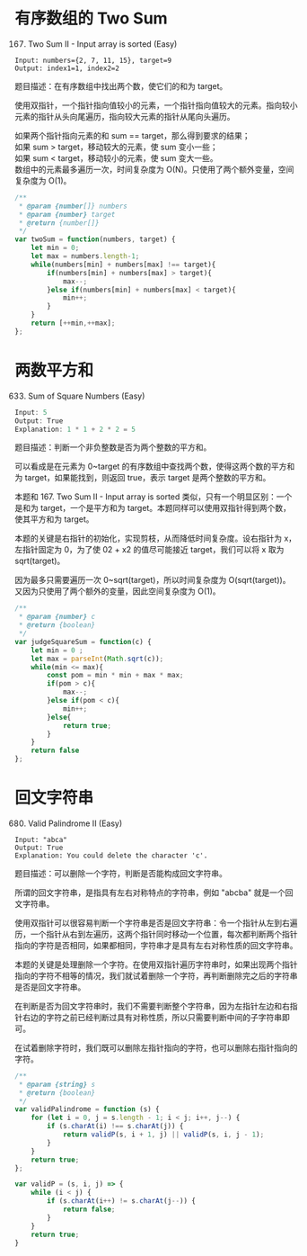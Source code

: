 # 有序数组的 Two Sum
167. Two Sum II - Input array is sorted (Easy)
```
Input: numbers={2, 7, 11, 15}, target=9
Output: index1=1, index2=2
```   
题目描述：在有序数组中找出两个数，使它们的和为 target。   

使用双指针，一个指针指向值较小的元素，一个指针指向值较大的元素。指向较小元素的指针从头向尾遍历，指向较大元素的指针从尾向头遍历。    

如果两个指针指向元素的和 sum == target，那么得到要求的结果；   
如果 sum > target，移动较大的元素，使 sum 变小一些；   
如果 sum < target，移动较小的元素，使 sum 变大一些。   
数组中的元素最多遍历一次，时间复杂度为 O(N)。只使用了两个额外变量，空间复杂度为 O(1)。    
```js
/**
 * @param {number[]} numbers
 * @param {number} target
 * @return {number[]}
 */
var twoSum = function(numbers, target) {
    let min = 0;
    let max = numbers.length-1;
    while(numbers[min] + numbers[max] !== target){
        if(numbers[min] + numbers[max] > target){
            max--;
        }else if(numbers[min] + numbers[max] < target){
            min++;
        }
    }
    return [++min,++max];
};
```

# 两数平方和
633. Sum of Square Numbers (Easy)       
```js
Input: 5
Output: True
Explanation: 1 * 1 + 2 * 2 = 5
```
题目描述：判断一个非负整数是否为两个整数的平方和。       

可以看成是在元素为 0~target 的有序数组中查找两个数，使得这两个数的平方和为 target，如果能找到，则返回 true，表示 target 是两个整数的平方和。       

本题和 167. Two Sum II - Input array is sorted 类似，只有一个明显区别：一个是和为 target，一个是平方和为 target。本题同样可以使用双指针得到两个数，使其平方和为 target。     

本题的关键是右指针的初始化，实现剪枝，从而降低时间复杂度。设右指针为 x，左指针固定为 0，为了使 02 + x2 的值尽可能接近 target，我们可以将 x 取为 sqrt(target)。       

因为最多只需要遍历一次 0~sqrt(target)，所以时间复杂度为 O(sqrt(target))。又因为只使用了两个额外的变量，因此空间复杂度为 O(1)。       
```js
/**
 * @param {number} c
 * @return {boolean}
 */
var judgeSquareSum = function(c) {
    let min = 0 ;
    let max = parseInt(Math.sqrt(c));
    while(min <= max){
        const pom = min * min + max * max;
        if(pom > c){
            max--;
        }else if(pom < c){
            min++;
        }else{
            return true;
        }
    }
    return false
};
```

# 回文字符串
680. Valid Palindrome II (Easy)
```
Input: "abca"
Output: True
Explanation: You could delete the character 'c'.
```

题目描述：可以删除一个字符，判断是否能构成回文字符串。     

所谓的回文字符串，是指具有左右对称特点的字符串，例如 "abcba" 就是一个回文字符串。       

使用双指针可以很容易判断一个字符串是否是回文字符串：令一个指针从左到右遍历，一个指针从右到左遍历，这两个指针同时移动一个位置，每次都判断两个指针指向的字符是否相同，如果都相同，字符串才是具有左右对称性质的回文字符串。        

本题的关键是处理删除一个字符。在使用双指针遍历字符串时，如果出现两个指针指向的字符不相等的情况，我们就试着删除一个字符，再判断删除完之后的字符串是否是回文字符串。       

在判断是否为回文字符串时，我们不需要判断整个字符串，因为左指针左边和右指针右边的字符之前已经判断过具有对称性质，所以只需要判断中间的子字符串即可。       

在试着删除字符时，我们既可以删除左指针指向的字符，也可以删除右指针指向的字符。     

```js
/**
 * @param {string} s
 * @return {boolean}
 */
var validPalindrome = function (s) {
    for (let i = 0, j = s.length - 1; i < j; i++, j--) {
        if (s.charAt(i) !== s.charAt(j)) {
            return validP(s, i + 1, j) || validP(s, i, j - 1);
        }
    }
    return true;
};

var validP = (s, i, j) => {
    while (i < j) {
        if (s.charAt(i++) != s.charAt(j--)) {
            return false;
        }
    }
    return true;
}
```
